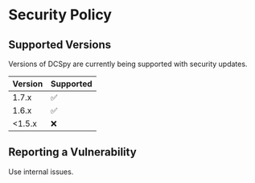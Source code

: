 # Security Policy

## Supported Versions

Versions of DCSpy are currently being supported with security updates.

| Version | Supported          |
|---------|--------------------|
| 1.7.x   | :white_check_mark: |
| 1.6.x   | :white_check_mark: |
| <1.5.x  | :x:                |

## Reporting a Vulnerability

Use internal issues.
